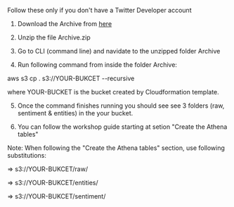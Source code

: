 Follow these only if you don't have a Twitter Developer account

1. Download the Archive from <a href="https://s3-eu-west-1.amazonaws.com/socialmediaanalytics-5-tweetsbucket-8joer2fhzeoe/Archive.zip"> here </a>

2. Unzip the file Archive.zip

3. Go to CLI (command line) and navidate to the unzipped folder Archive 

4. Run following command from inside the folder Archive:

aws s3 cp . s3://YOUR-BUKCET --recursive

where YOUR-BUCKET is the bucket created by Cloudformation template.

5. Once the command finishes running you should see see 3 folders (raw, sentiment & entities) in the your bucket.

6. You can follow the workshop guide starting at setion "Create the Athena tables"

Note: When following the "Create the Athena tables" section, use following substitutions:

<TwitterRawLocation> => s3://YOUR-BUKCET/raw/
  
<TwitterEntitiesLocation> => s3://YOUR-BUKCET/entities/
  
<TwitterSentimentLocation> => s3://YOUR-BUKCET/sentiment/

